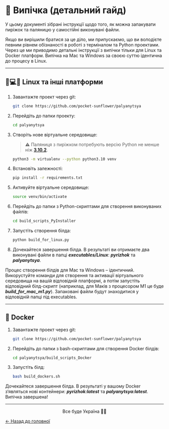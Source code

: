 # 🍞 Випічка (детальний гайд)

У цьому документі зібрані інструкції щодо того, як можна запакувати пиріжок та паляницю у самостійні виконувані файли. 

Якщо ви вирішили братися за це діло, ми припускаємо, що ви володієте певним рівнем обізнаності в роботі з терміналом та Python проектами. Через це ми приводимо детальні інструкції з випічки тільки для Linux та Docker платформ. Випічка на Mac та Windows за своєю суттю ідентична до процесу в Linux.

---

## 🐧💻🍎 Linux та інші платформи 

1. Завантажте проект через git:
    ```bash
    git clone https://github.com/pocket-sunflower/palyanytsya
    ```

2. Перейдіть до папки проекту:
    ```bash
    cd palyanytsya 
    ```

3. Створіть нове віртуальне середовище:
    > **⚠** Паляниця з пиріжком потребують версію Python не менше ніж [**3.10.2**](https://www.python.org/downloads/release/python-3102/).
    ```bash
    python3 -m virtualenv --python python3.10 venv
    ```

4. Встановіть залежності:
   ```bash
   pip install -r requirements.txt
   ```

6. Активуйте віртуальне середовище:
    ```bash
    source venv/bin/activate
    ```

7. Перейдіть до папки з Python-скриптами для створення виконуваних файлів:
    ```bash
    cd build_scripts_PyInstaller
    ```

8. Запустіть створення білда:
    ```bash
    python build_for_linux.py
    ```

9. Дочекайтеся завершення білда. В результаті ви отримаєте два виконувані файли в папці **_executables/Linux_**: **_pyrizhok_** та **_palyanytsya_**.

Процес створення білдів для Mac та Windows – ідентичний. Викорустуйте команди для створення та активації віртуального середовища на вашій відповідній платформі, а потім запустіть відповідний білд-скрипт (наприклад, для Маків з процесором M1 це буде **_build_for_mac_m1.py_**). Запаковані файли будут знаходитися у відповідній папці під executables.

---

## 🐋 Docker

1. Завантажте проект через git:
    ```bash
    git clone https://github.com/pocket-sunflower/palyanytsya
    ```

2. Перейдіть до папки з bash-скриптами для створення Docker білдів:
    ```bash
    cd palyanytsya/build_scripts_Docker
    ```

3. Запустіть білд:
    ```bash
    bash build_dockers.sh
    ```

Дочекайтеся завершення білда. В результаті у вашому Docker з‘являться нові контейнери: **_pyrizhok:latest_** та **_palyanytsya:latest_**. Випічка завершена!

---

<div style="text-align: center">Все буде Україна 💙💛</div>

[← Назад до головної](../README.md)
